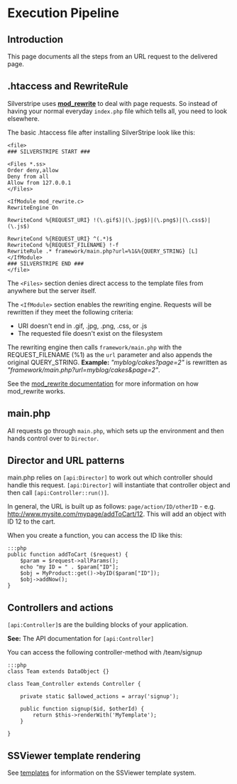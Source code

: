 # Execution Pipeline

## Introduction

This page documents all the steps from an URL request to the delivered page. 

## .htaccess and RewriteRule

Silverstripe uses **[mod_rewrite](http://httpd.apache.org/docs/2.0/mod/mod_rewrite.html)** to deal with page requests.
So instead of having your normal everyday `index.php` file which tells all, you need to look elsewhere. 

The basic .htaccess file after installing SilverStripe look like this:

	<file>
	### SILVERSTRIPE START ###
	
	<Files *.ss>
	Order deny,allow
	Deny from all
	Allow from 127.0.0.1
	</Files>
	
	<IfModule mod_rewrite.c>
	RewriteEngine On
	
	RewriteCond %{REQUEST_URI} !(\.gif$)|(\.jpg$)|(\.png$)|(\.css$)|(\.js$)
	
	RewriteCond %{REQUEST_URI} ^(.*)$
	RewriteCond %{REQUEST_FILENAME} !-f
	RewriteRule .* framework/main.php?url=%1&%{QUERY_STRING} [L]
	</IfModule>
	### SILVERSTRIPE END ###
	</file>

The `<Files>` section denies direct access to the template files from anywhere but the server itself.

The `<IfModule>` section enables the rewriting engine. Requests will be rewritten if they meet the following
criteria:

*  URI doesn't end in .gif, .jpg, .png, .css, or .js
*  The requested file doesn't exist on the filesystem
 
The rewriting engine then calls `framework/main.php` with the REQUEST_FILENAME (%1) as the `url` parameter and also appends the original
QUERY_STRING. **Example:** *"myblog/cakes?page=2"* is rewritten as *"framework/main.php?url=myblog/cakes&page=2"*.

See the [mod_rewrite documentation](http://httpd.apache.org/docs/2.0/mod/mod_rewrite.html) for more information on how
mod_rewrite works.


## main.php

All requests go through `main.php`, which sets up the environment and then hands control over to `Director`.

## Director and URL patterns

main.php relies on `[api:Director]` to work out which controller should handle this request.  `[api:Director]` will instantiate that
controller object and then call `[api:Controller::run()]`.

In general, the URL is built up as follows: `page/action/ID/otherID` - e.g. http://www.mysite.com/mypage/addToCart/12. 
This will add an object with ID 12 to the cart.

When you create a function, you can access the ID like this:

	:::php
	public function addToCart ($request) {
		$param = $request->allParams();
		echo "my ID = " . $param["ID"];
		$obj = MyProduct::get()->byID($param["ID"]);
		$obj->addNow();
	}

## Controllers and actions

`[api:Controller]`s are the building blocks of your application.

**See:** The API documentation for `[api:Controller]`

You can access the following controller-method with /team/signup

	:::php
	class Team extends DataObject {}
	
	class Team_Controller extends Controller {
	
		private static $allowed_actions = array('signup');
		
		public function signup($id, $otherId) {
			return $this->renderWith('MyTemplate');
		}
		
	}

## SSViewer template rendering

See [templates](/topics/templates) for information on the SSViewer template system.
